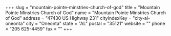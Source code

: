 +++
slug = "mountain-pointe-minstries-church-of-god"
title = "Mountain Pointe Minstries Church of God"
name = "Mountain Pointe Minstries Church of God"
address = "47430 US Highway 231"
cityIndexKey = "city-al-oneonta"
city = "Oneonta"
state = "AL"
postal = "35121"
website = ""
phone = "205 625-4459"
fax = ""
+++
